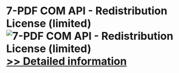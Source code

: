 # 7-PDF COM API - Redistribution License (limited)<br />![7-PDF COM API - Redistribution License (limited)](https://mycommerce.akamaized.net/api/pimages/P300452872/BIG/300452872.JPG)<br />[>> Detailed information](https://secure.shareit.com/shareit/product.html?productid=300452872&affiliateid=200057808)
